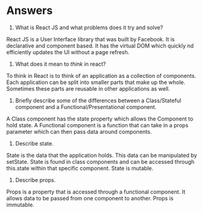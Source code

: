 # Answers

1.  What is React JS and what problems does it try and solve?

React JS is a User Interface library that was built by Facebook. It is declarative and component based. It has the virtual DOM which quickly nd efficiently updates the UI without a page refresh. 

1.  What does it mean to _think_ in react?

To think in React is to think of an application as a collection of components. Each application can be split into smaller parts that make up the whole. Sometimes these parts are reusable in other applications as well. 

1.  Briefly describe some of the differences between a Class/Stateful component and a Functional/Presentational component.

A Class component has the state property which allows the Component to hold state. A Functional component is a function that can take in a props parameter which can then pass data around components. 


1.  Describe state.

State is the data that the application holds. This data can be manipulated by setState. State is found in class components and can be accessed through this.state within that specific component. State is mutable. 

1.  Describe props.

Props is a property that is accessed through a functional component. It allows data to be passed from one component to another. Props is immutable. 
